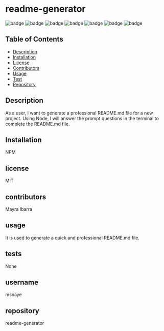 # readme-generator

![badge](https://img.shields.io/badge/license-MIT-red)
![badge](https://img.shields.io/github/last-commit/msnaye/readme-generator)
![badge](https://img.shields.io/github/issues/msnaye/readme-generator)
![badge](https://img.shields.io/github/languages/code-size/msnaye/readme-generator)
![badge](https://img.shields.io/github/directory-file-count/msnaye/readme-generator)
![badge](https://img.shields.io/github/languages/count/msnaye/readme-generator)
![badge](https://img.shields.io/github/languages/top/msnaye/readme-generator)

## Table of Contents  

- [Description](#Description)
- [Installation](#Installation)
- [License](#License)
- [Contributors](#Contributors)
- [Usage](#Usage)
- [Test](#Test)
- [Repository](#Repository) 
  
## Description
As a user, I want to generate a professional README.md file for a new project. Using Node, I will answer the prompt questions in the terminal to complete the README.md file.

## Installation
NPM

## license
MIT

## contributors
Mayra Ibarra

## usage
It is used to generate a quick and professional README.md file.

## tests
None

## username
msnaye

## repository
readme-generator


